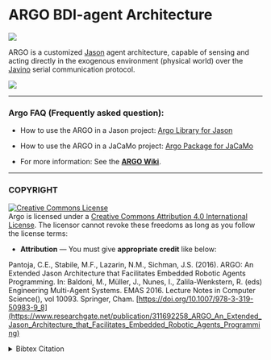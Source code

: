 # ARGO BDI-agent Architecture
[![](https://jitpack.io/v/chon-group/argo.svg)](https://jitpack.io/#chon-group/argo)

ARGO is a customized [Jason](https://github.com/jason-lang/jason) agent architecture, capable of sensing and acting directly in the exogenous environment (physical world) over the [Javino](https://github.com/chon-group/Javino) serial communication protocol.

![](https://raw.githubusercontent.com/wiki/chon-group/Argo/.imgs/argoRepoCover.png)

---
### Argo FAQ (Frequently asked question):
- How to use the ARGO in a Jason project: [Argo Library for Jason](https://github.com/chon-group/Argo/wiki/Importing-to-Jason)

- How to use the ARGO in a JaCaMo project: [Argo Package for JaCaMo](https://github.com/chon-group/Argo/wiki/Importing-to-JaCaMo)

- For more information: See the [__ARGO Wiki__](https://github.com/chon-group/Argo/wiki).

---
### COPYRIGHT
<a rel="license" href="http://creativecommons.org/licenses/by/4.0/"><img alt="Creative Commons License" style="border-width:0" src="https://i.creativecommons.org/l/by/4.0/88x31.png" /></a><br />Argo is licensed under a <a rel="license" href="http://creativecommons.org/licenses/by/4.0/">Creative Commons Attribution 4.0 International License</a>. The licensor cannot revoke these freedoms as long as you follow the license terms:

* __Attribution__ — You must give __appropriate credit__ like below:

Pantoja, C.E., Stabile, M.F., Lazarin, N.M., Sichman, J.S. (2016). ARGO: An Extended Jason Architecture that Facilitates Embedded Robotic Agents Programming. In: Baldoni, M., Müller, J., Nunes, I., Zalila-Wenkstern, R. (eds) Engineering Multi-Agent Systems. EMAS 2016. Lecture Notes in Computer Science(), vol 10093. Springer, Cham. [https://doi.org/10.1007/978-3-319-50983-9_8](https://www.researchgate.net/publication/311692258_ARGO_An_Extended_Jason_Architecture_that_Facilitates_Embedded_Robotic_Agents_Programming)

<details>
<summary>Bibtex Citation</summary>

```
@InProceedings{ArgoAgent,
	doi="10.1007/978-3-319-50983-9_8"
	author="Pantoja, Carlos Eduardo and Stabile, M{\'a}rcio Fernando and Lazarin, Nilson Mori and Sichman, Jaime Sim{\~a}o",
	editor="Baldoni, Matteo and M{\"u}ller, J{\"o}rg P. and Nunes, Ingrid and Zalila-Wenkstern, Rym",
	title="{ARGO: An Extended Jason Architecture that Facilitates Embedded Robotic Agents Programming}",
	booktitle="Engineering Multi-Agent Systems",
	year="2016",
	publisher="Springer International Publishing",
	address="Cham",
	pages="136--155",
	isbn="978-3-319-50983-9"
}
```	
</details>
